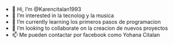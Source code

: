 - 👋 Hi, I’m @Karencitalan1993
- 👀 I’m interested in  la tecnolog y la musica 
- 🌱 I’m currently learning  los primeros pasos de programacion 
- 💞️ I’m looking to collaborate on  la creacion de nuevos proyectos
- 📫  Me pueden contactar por facebook como Yohana Citalan

<!---
Karencitalan1993/Karencitalan1993 is a ✨ special ✨ repository because its `README.md` (this file) appears on your GitHub profile.
You can click the Preview link to take a look at your changes.
--->
